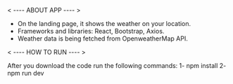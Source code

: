 < ----  ABOUT APP   ---- >

- On the landing page, it shows the weather on your location.
- Frameworks and libraries: React, Bootstrap, Axios.
- Weather data is being fetched from OpenweatherMap API.


< ----  HOW TO RUN   ---- >

After you download the code run the following commands:
1- npm install
2- npm run dev
